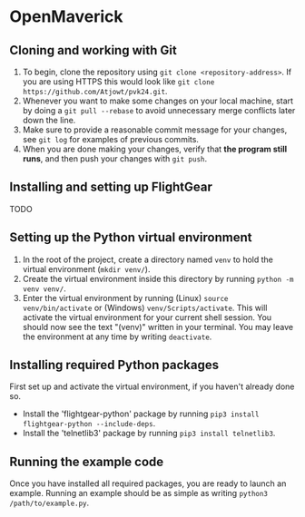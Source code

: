 # OpenMaverick

## Cloning and working with Git
1. To begin, clone the repository using `git clone <repository-address>`. If you are using HTTPS this would look like `git clone https://github.com/Atjowt/pvk24.git`.
2. Whenever you want to make some changes on your local machine, start by doing a `git pull --rebase` to avoid unnecessary merge conflicts later down the line.
3. Make sure to provide a reasonable commit message for your changes, see `git log` for examples of previous commits.
4. When you are done making your changes, verify that **the program still runs**, and then push your changes with `git push`.

## Installing and setting up FlightGear
TODO

## Setting up the Python virtual environment
1. In the root of the project, create a directory named `venv` to hold the virtual environment (`mkdir venv/`).
2. Create the virtual environment inside this directory by running `python -m venv venv/`.
3. Enter the virtual environment by running (Linux) `source venv/bin/activate` or (Windows) `venv/Scripts/activate`. This will activate the virtual environment for your current shell session. You should now see the text "(venv)" written in your terminal. You may leave the environment at any time by writing `deactivate`.

## Installing required Python packages
First set up and activate the virtual environment, if you haven't already done so.
- Install the 'flightgear-python' package by running ```pip3 install flightgear-python --include-deps```.
- Install the 'telnetlib3' package by running ```pip3 install telnetlib3```.

## Running the example code
Once you have installed all required packages, you are ready to launch an example.
Running an example should be as simple as writing `python3 /path/to/example.py`.

